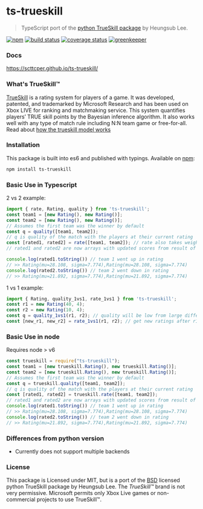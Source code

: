 # ts-trueskill
> TypeScript port of the [python TrueSkill package](https://github.com/sublee/trueskill) by Heungsub Lee.  

[![npm][npm-img]][npm-url]
[![build status][build-img]][build-url]
[![coverage status][coverage-img]][coverage-url]
[![greenkeeper][greenkeeper-image]][greenkeeper-url]

[npm-img]: https://img.shields.io/npm/v/ts-trueskill.svg?maxAge=3600  
[npm-url]: https://www.npmjs.com/package/ts-trueskill  
[build-img]: https://img.shields.io/travis/scttcper/ts-trueskill.svg  
[build-url]: https://travis-ci.org/scttcper/ts-trueskill  
[coverage-img]: https://codecov.io/gh/scttcper/ts-trueskill/branch/master/graph/badge.svg  
[coverage-url]: https://codecov.io/gh/scttcper/ts-trueskill  
[greenkeeper-image]: https://badges.greenkeeper.io/scttcper/ts-trueskill.svg  
[greenkeeper-url]: https://greenkeeper.io/  

### Docs
https://scttcper.github.io/ts-trueskill/  

### What's TrueSkill™
[TrueSkill](http://research.microsoft.com/en-us/projects/trueskill) is a rating system for players of a game. It was developed, patented, and trademarked by Microsoft Research and has been used on Xbox LIVE for ranking and matchmaking service. This system quantifies players’ TRUE skill points by the Bayesian inference algorithm. It also works well with any type of match rule including N:N team game or free-for-all.
Read about [how the trueskill model works](https://www.microsoft.com/en-us/research/project/trueskill-ranking-system/)

### Installation
This package is built into es6 and published with typings. Available on [npm](https://www.npmjs.com/package/ts-trueskill):
```bash
npm install ts-trueskill
```

### Basic Use in Typescript

2 vs 2 example:
```typescript
import { rate, Rating, quality } from 'ts-trueskill';
const team1 = [new Rating(), new Rating()];
const team2 = [new Rating(), new Rating()];
// Assumes the first team was the winner by default
const q = quality([team1, team2]);
// q is quality of the match with the players at their current rating
const [rated1, rated2] = rate([team1, team2]); // rate also takes weights of winners or draw
// rated1 and rated2 are now arrays with updated scores from result of match

console.log(rated1.toString()) // team 1 went up in rating
// >> Rating(mu=28.108, sigma=7.774),Rating(mu=28.108, sigma=7.774)
console.log(rated2.toString()) // team 2 went down in rating
// >> Rating(mu=21.892, sigma=7.774),Rating(mu=21.892, sigma=7.774)
```

1 vs 1 example:
```typescript
import { Rating, quality_1vs1, rate_1vs1 } from 'ts-trueskill';
const r1 = new Rating(40, 4);
const r2 = new Rating(10, 4);
const q = quality_1vs1(r1, r2); // quality will be low from large difference in scores
const [new_r1, new_r2] = rate_1vs1(r1, r2); // get new ratings after r1 wins
```

### Basic Use in node
Requires node > v6
```javascript
const trueskill = require("ts-trueskill");
const team1 = [new trueskill.Rating(), new trueskill.Rating()];
const team2 = [new trueskill.Rating(), new trueskill.Rating()];
// Assumes the first team was the winner by default
const q = trueskill.quality([team1, team2]);
// q is quality of the match with the players at their current rating
const [rated1, rated2] = trueskill.rate([team1, team2]);
// rated1 and rated2 are now arrays with updated scores from result of match 
console.log(rated1.toString()) // team 1 went up in rating
// >> Rating(mu=28.108, sigma=7.774),Rating(mu=28.108, sigma=7.774)
console.log(rated2.toString()) // team 2 went down in rating
// >> Rating(mu=21.892, sigma=7.774),Rating(mu=21.892, sigma=7.774)
```


### Differences from python version
- Currently does not support multiple backends

### License
This package is Licensed under MIT, but is a port of the [BSD](http://en.wikipedia.org/wiki/BSD_licenses) licensed python TrueSkill package by Heungsub Lee. The _TrueSkill™_ brand is not very permissive. Microsoft permits only Xbox Live games or non-commercial projects to use TrueSkill™.
